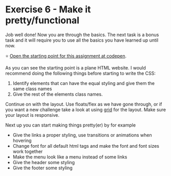 # Exercise 6 - Make it pretty/functional

Job well done! Now you are through the basics. The next task is a bonus task and it will require you to use all the basics you have learned up until now. 

:star: [Open the starting point for this assignment at codepen](https://codepen.io/taranger/pen/GeBwWL).

As you can see the starting point is a plane HTML website. I would recommend doing the following things before starting to write the CSS:
1. Identify elements that can have the equal styling and give them the same class names
2. Give the rest of the elements class names. 

Continue on with the layout. Use floats/flex as we have gone through, or if you want a new challenge take a look at using [grid](https://developer.mozilla.org/en-US/docs/Web/CSS/CSS_Grid_Layout) for the layout. Make sure your layout is responsive. 

Next up you can start making things pretty(er) by for example
- Give the links a proper styling, use transitions or animations when hovering
- Change font for all default html tags and make the font and font sizes work together
- Make the menu look like a menu instead of some links
- Give the header some styling
- Give the footer some styling